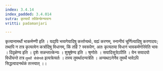 ```yaml
---
index: 3.4.14
index_padded: 3.4.014
sutra: कृत्यार्थे तवैकेन्केन्यत्वनः
vritti: padamanjari

---
```

कृत्यानामर्थो भाकर्मण्णी इति । यद्यपि भव्यगेयादिषु कर्त्ताप्यर्थः, वह्यं करणम्, स्नानीयं चूर्णित्यादिषु करणादयः; तथापि न तत्र कृत्यत्वेन कर्त्रादिषु विधानम्, किं तर्हि ? स्वरूपेण, अतः कृत्यतया विधानं भावकर्मणोरेवेति भावः । दिदृक्षेण्य इति । दृशेः सन्नन्तात्केन्यः । शुश्रूषेण्य इति । श्रृणोतेः । सयादिसूत्रेऽपीति । येन सयादयो विधीयन्ते तत्र `तुमर्थे सेसेनसे` इत्यत्रेत्यर्तः । तस्य तुमर्थादन्यत्रेति । अन्यथाऽनेनैव तुमर्थे भावेऽपि सिद्धत्वादनर्थकं तत्स्यात् ।।